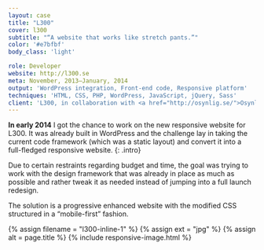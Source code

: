 ```yaml
---
layout: case
title: "L300"
cover: l300
subtitle: "“A website that works like stretch pants.”"
color: '#e7bfbf'
body_class: 'light'

role: Developer
website: http://l300.se
meta: November, 2013–January, 2014
output: 'WordPress integration, Front-end code, Responsive platform'
techniques: 'HTML, CSS, PHP, WordPress, JavaScript, jQuery, Sass'
client: 'L300, in collaboration with <a href="http://osynlig.se/">Osynlig</a>'
---
```


**In early 2014** I got the chance to work on the new responsive website for L300. It was already built in WordPress and the challenge lay in taking the current code framework (which was a static layout) and convert it into a full-fledged responsive website.
{: .intro}

Due to certain restraints regarding budget and time, the goal was trying to work with the design framework that was already in place as much as possible and rather tweak it as needed instead of jumping into a full launch redesign.

The solution is a progressive enhanced website with the modified CSS structured in a “mobile-first” fashion.

{% assign filename =  "l300-inline-1" %}
{% assign ext = "jpg" %}
{% assign alt = page.title %}
{% include responsive-image.html %}
